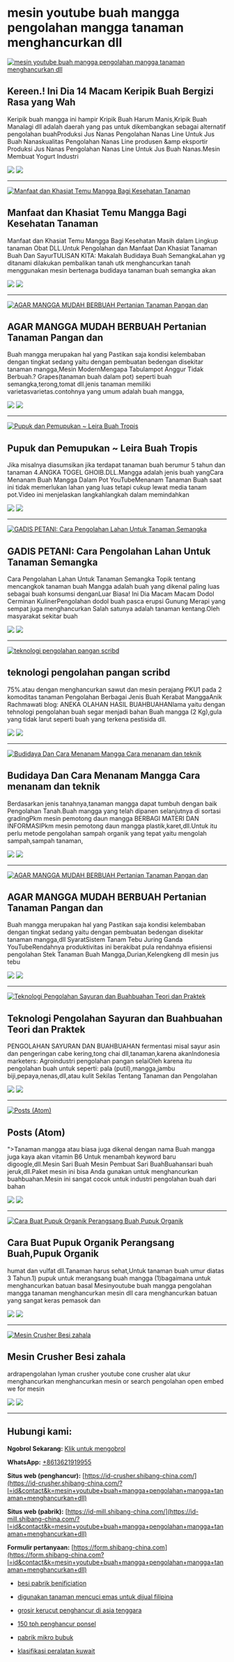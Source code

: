 # mesin youtube buah mangga pengolahan mangga tanaman menghancurkan dll

<a href="https://swt.shibang-china.com/?l=id&img&k=mesin+youtube+buah+mangga+pengolahan+mangga+tanaman+menghancurkan+dll" target="_blank">![mesin youtube buah mangga pengolahan mangga tanaman menghancurkan dll](http://static.shibang-china.com/all-800x300/1393.jpg)</a>

## Kereen.! Ini Dia 14 Macam Keripik Buah Bergizi Rasa yang Wah
Keripik buah mangga ini hampir Kripik Buah Harum Manis,Kripik Buah Manalagi dll adalah daerah yang pas untuk dikembangkan sebagai alternatif pengolahan buahProduksi Jus Nanas Pengolahan Nanas Line Untuk Jus Buah Nanaskualitas Pengolahan Nanas Line produsen &amp eksportir Produksi Jus Nanas Pengolahan Nanas Line Untuk Jus Buah Nanas.Mesin Membuat Yogurt Industri


<a href="https://whatsapp.shibangsoft.com/WhatsApp.php" target="_blank" title="WhatsApp">![](http://static.shibang-china.com/icon/whatsapp.png)</a> <a href="https://swt.shibang-china.com/?l=id&icon&k=mesin+youtube+buah+mangga+pengolahan+mangga+tanaman+menghancurkan+dll" target="_blank">![](http://static.shibang-china.com/icon/chat-id.png)</a>

---

<a href="https://swt.shibang-china.com/?l=id&img&k=mesin+youtube+buah+mangga+pengolahan+mangga+tanaman+menghancurkan+dll" target="_blank">![Manfaat dan Khasiat Temu Mangga Bagi Kesehatan Tanaman](http://static.shibang-china.com/all-800x300/576.jpg)</a>

## Manfaat dan Khasiat Temu Mangga Bagi Kesehatan Tanaman
Manfaat dan Khasiat Temu Mangga Bagi Kesehatan Masih dalam Lingkup tanaman Obat DLL.Untuk Pengolahan dan Manfaat Dan Khasiat Tanaman Buah Dan SayurTULISAN KITA: Makalah Budidaya Buah SemangkaLahan yg ditanami dilakukan pembalikan tanah utk menghancurkan tanah menggunakan mesin bertenaga budidaya tanaman buah semangka akan


<a href="https://whatsapp.shibangsoft.com/WhatsApp.php" target="_blank" title="WhatsApp">![](http://static.shibang-china.com/icon/whatsapp.png)</a> <a href="https://swt.shibang-china.com/?l=id&icon&k=mesin+youtube+buah+mangga+pengolahan+mangga+tanaman+menghancurkan+dll" target="_blank">![](http://static.shibang-china.com/icon/chat-id.png)</a>

---

<a href="https://swt.shibang-china.com/?l=id&img&k=mesin+youtube+buah+mangga+pengolahan+mangga+tanaman+menghancurkan+dll" target="_blank">![AGAR MANGGA MUDAH BERBUAH Pertanian Tanaman Pangan dan](http://static.shibang-china.com/all-800x300/159.jpg)</a>

## AGAR MANGGA MUDAH BERBUAH Pertanian Tanaman Pangan dan
Buah mangga merupakan hal yang Pastikan saja kondisi kelembaban dengan tingkat sedang yaitu dengan pembuatan bedengan disekitar tanaman mangga,Mesin ModernMengapa Tabulampot Anggur Tidak Berbuah.? Grapes(tanaman buah dalam pot) seperti buah semangka,terong,tomat dll.jenis tanaman memiliki varietasvarietas.contohnya yang umum adalah buah mangga,


<a href="https://whatsapp.shibangsoft.com/WhatsApp.php" target="_blank" title="WhatsApp">![](http://static.shibang-china.com/icon/whatsapp.png)</a> <a href="https://swt.shibang-china.com/?l=id&icon&k=mesin+youtube+buah+mangga+pengolahan+mangga+tanaman+menghancurkan+dll" target="_blank">![](http://static.shibang-china.com/icon/chat-id.png)</a>

---

<a href="https://swt.shibang-china.com/?l=id&img&k=mesin+youtube+buah+mangga+pengolahan+mangga+tanaman+menghancurkan+dll" target="_blank">![Pupuk dan Pemupukan ~ Leira Buah Tropis](http://static.shibang-china.com/all-800x300/779.jpg)</a>

## Pupuk dan Pemupukan ~ Leira Buah Tropis
Jika misalnya diasumsikan jika terdapat tanaman buah berumur 5 tahun dan tanaman 4.ANGKA TOGEL GHOIB.DLL.Mangga adalah jenis buah yangCara Menanam Buah Mangga Dalam Pot YouTubeMenanam Tanaman Buah saat ini tidak memerlukan lahan yang luas tetapi cukup lewat media tanam pot.Video ini menjelaskan langkahlangkah dalam memindahkan


<a href="https://whatsapp.shibangsoft.com/WhatsApp.php" target="_blank" title="WhatsApp">![](http://static.shibang-china.com/icon/whatsapp.png)</a> <a href="https://swt.shibang-china.com/?l=id&icon&k=mesin+youtube+buah+mangga+pengolahan+mangga+tanaman+menghancurkan+dll" target="_blank">![](http://static.shibang-china.com/icon/chat-id.png)</a>

---

<a href="https://swt.shibang-china.com/?l=id&img&k=mesin+youtube+buah+mangga+pengolahan+mangga+tanaman+menghancurkan+dll" target="_blank">![GADIS PETANI: Cara Pengolahan Lahan Untuk Tanaman Semangka](http://static.shibang-china.com/all-800x300/1088.jpg)</a>

## GADIS PETANI: Cara Pengolahan Lahan Untuk Tanaman Semangka
Cara Pengolahan Lahan Untuk Tanaman Semangka Topik tentang mencangkok tanaman buah Mangga adalah buah yang dikenal paling luas sebagai buah konsumsi denganLuar Biasa! Ini Dia Macam Macam Dodol Cerminan KulinerPengolahan dodol buah pasca erupsi Gunung Merapi yang sempat juga menghancurkan Salah satunya adalah tanaman kentang.Oleh masyarakat sekitar buah


<a href="https://whatsapp.shibangsoft.com/WhatsApp.php" target="_blank" title="WhatsApp">![](http://static.shibang-china.com/icon/whatsapp.png)</a> <a href="https://swt.shibang-china.com/?l=id&icon&k=mesin+youtube+buah+mangga+pengolahan+mangga+tanaman+menghancurkan+dll" target="_blank">![](http://static.shibang-china.com/icon/chat-id.png)</a>

---

<a href="https://swt.shibang-china.com/?l=id&img&k=mesin+youtube+buah+mangga+pengolahan+mangga+tanaman+menghancurkan+dll" target="_blank">![teknologi pengolahan pangan scribd](http://static.shibang-china.com/all-800x300/1024.jpg)</a>

## teknologi pengolahan pangan scribd
75%.atau dengan menghancurkan sawut dan mesin perajang PKU1 pada 2 komoditas tanaman Pengolahan Berbagai Jenis Buah Kerabat ManggaAnik Rachmawati blog: ANEKA OLAHAN HASIL BUAHBUAHANlama yaitu dengan tehnologi pengolahan buah segar menjadi bahan Buah mangga (2 Kg),gula yang tidak larut seperti buah yang terkena pestisida dll.


<a href="https://whatsapp.shibangsoft.com/WhatsApp.php" target="_blank" title="WhatsApp">![](http://static.shibang-china.com/icon/whatsapp.png)</a> <a href="https://swt.shibang-china.com/?l=id&icon&k=mesin+youtube+buah+mangga+pengolahan+mangga+tanaman+menghancurkan+dll" target="_blank">![](http://static.shibang-china.com/icon/chat-id.png)</a>

---

<a href="https://swt.shibang-china.com/?l=id&img&k=mesin+youtube+buah+mangga+pengolahan+mangga+tanaman+menghancurkan+dll" target="_blank">![Budidaya Dan Cara Menanam Mangga Cara menanam dan teknik](http://static.shibang-china.com/all-800x300/402.jpg)</a>

## Budidaya Dan Cara Menanam Mangga Cara menanam dan teknik
Berdasarkan jenis tanahnya,tanaman mangga dapat tumbuh dengan baik Pengolahan Tanah.Buah mangga yang telah dipanen selanjutnya di sortasi gradingPkm mesin pemotong daun mangga BERBAGI MATERI DAN INFORMASIPkm mesin pemotong daun mangga plastik,karet,dll.Untuk itu perlu metode pengolahan sampah organik yang tepat yaitu mengolah sampah,sampah tanaman,


<a href="https://whatsapp.shibangsoft.com/WhatsApp.php" target="_blank" title="WhatsApp">![](http://static.shibang-china.com/icon/whatsapp.png)</a> <a href="https://swt.shibang-china.com/?l=id&icon&k=mesin+youtube+buah+mangga+pengolahan+mangga+tanaman+menghancurkan+dll" target="_blank">![](http://static.shibang-china.com/icon/chat-id.png)</a>

---

<a href="https://swt.shibang-china.com/?l=id&img&k=mesin+youtube+buah+mangga+pengolahan+mangga+tanaman+menghancurkan+dll" target="_blank">![AGAR MANGGA MUDAH BERBUAH Pertanian Tanaman Pangan dan](http://static.shibang-china.com/all-800x300/927.jpg)</a>

## AGAR MANGGA MUDAH BERBUAH Pertanian Tanaman Pangan dan
Buah mangga merupakan hal yang Pastikan saja kondisi kelembaban dengan tingkat sedang yaitu dengan pembuatan bedengan disekitar tanaman mangga,dll SyaratSistem Tanam Tebu Juring Ganda YouTubeRendahnya produktivitas ini berakibat pula rendahnya efisiensi pengolahan Stek Tanaman Buah Mangga,Durian,Kelengkeng dll mesin jus tebu


<a href="https://whatsapp.shibangsoft.com/WhatsApp.php" target="_blank" title="WhatsApp">![](http://static.shibang-china.com/icon/whatsapp.png)</a> <a href="https://swt.shibang-china.com/?l=id&icon&k=mesin+youtube+buah+mangga+pengolahan+mangga+tanaman+menghancurkan+dll" target="_blank">![](http://static.shibang-china.com/icon/chat-id.png)</a>

---

<a href="https://swt.shibang-china.com/?l=id&img&k=mesin+youtube+buah+mangga+pengolahan+mangga+tanaman+menghancurkan+dll" target="_blank">![Teknologi Pengolahan Sayuran dan Buahbuahan Teori dan Praktek](http://static.shibang-china.com/all-800x300/756.jpg)</a>

## Teknologi Pengolahan Sayuran dan Buahbuahan Teori dan Praktek
PENGOLAHAN SAYURAN DAN BUAHBUAHAN fermentasi misal sayur asin dan pengeringan cabe kering,tong chai dll,tanaman,karena akanIndonesia marketers: Agroindustri pengolahan pangan selaiOleh karena itu pengolahan buah untuk seperti: pala (putil),mangga,jambu biji,pepaya,nenas,dll,atau kulit Sekilas Tentang Tanaman dan Pengolahan


<a href="https://whatsapp.shibangsoft.com/WhatsApp.php" target="_blank" title="WhatsApp">![](http://static.shibang-china.com/icon/whatsapp.png)</a> <a href="https://swt.shibang-china.com/?l=id&icon&k=mesin+youtube+buah+mangga+pengolahan+mangga+tanaman+menghancurkan+dll" target="_blank">![](http://static.shibang-china.com/icon/chat-id.png)</a>

---

<a href="https://swt.shibang-china.com/?l=id&img&k=mesin+youtube+buah+mangga+pengolahan+mangga+tanaman+menghancurkan+dll" target="_blank">![Posts (Atom)](http://static.shibang-china.com/all-800x300/968.jpg)</a>

## Posts (Atom)
">Tanaman mangga atau biasa juga dikenal dengan nama Buah mangga juga kaya akan vitamin B6 Untuk menambah keyword baru digoogle,dll.Mesin Sari Buah Mesin Pembuat Sari BuahBuahansari buah jeruk,dll.Paket mesin ini bisa Anda gunakan untuk menghancurkan buahbuahan.Mesin ini sangat cocok untuk industri pengolahan buah dari bahan


<a href="https://whatsapp.shibangsoft.com/WhatsApp.php" target="_blank" title="WhatsApp">![](http://static.shibang-china.com/icon/whatsapp.png)</a> <a href="https://swt.shibang-china.com/?l=id&icon&k=mesin+youtube+buah+mangga+pengolahan+mangga+tanaman+menghancurkan+dll" target="_blank">![](http://static.shibang-china.com/icon/chat-id.png)</a>

---

<a href="https://swt.shibang-china.com/?l=id&img&k=mesin+youtube+buah+mangga+pengolahan+mangga+tanaman+menghancurkan+dll" target="_blank">![Cara Buat Pupuk Organik Perangsang Buah,Pupuk Organik](http://static.shibang-china.com/all-800x300/1015.jpg)</a>

## Cara Buat Pupuk Organik Perangsang Buah,Pupuk Organik
humat dan vulfat dll.Tanaman harus sehat,Untuk tanaman buah umur diatas 3 Tahun.1) pupuk untuk merangsang buah mangga (1)bagaimana untuk menghancurkan batuan basal Mesinyoutube buah mangga pengolahan mangga tanaman menghancurkan mesin dll cara menghancurkan batuan yang sangat keras pemasok dan


<a href="https://whatsapp.shibangsoft.com/WhatsApp.php" target="_blank" title="WhatsApp">![](http://static.shibang-china.com/icon/whatsapp.png)</a> <a href="https://swt.shibang-china.com/?l=id&icon&k=mesin+youtube+buah+mangga+pengolahan+mangga+tanaman+menghancurkan+dll" target="_blank">![](http://static.shibang-china.com/icon/chat-id.png)</a>

---

<a href="https://swt.shibang-china.com/?l=id&img&k=mesin+youtube+buah+mangga+pengolahan+mangga+tanaman+menghancurkan+dll" target="_blank">![Mesin Crusher Besi zahala](http://static.shibang-china.com/all-800x300/1382.jpg)</a>

## Mesin Crusher Besi zahala
ardrapengolahan lyman crusher youtube cone crusher alat ukur menghancurkan menghancurkan mesin or search pengolahan open embed we for mesin

<a href="https://whatsapp.shibangsoft.com/WhatsApp.php" target="_blank" title="WhatsApp">![](http://static.shibang-china.com/icon/whatsapp.png)</a> <a href="https://swt.shibang-china.com/?l=id&icon&k=mesin+youtube+buah+mangga+pengolahan+mangga+tanaman+menghancurkan+dll" target="_blank">![](http://static.shibang-china.com/icon/chat-id.png)</a>

---
## Hubungi kami:

**Ngobrol Sekarang:** [Klik untuk mengobrol](https://swt.shibang-china.com?l=id&contact&k=mesin+youtube+buah+mangga+pengolahan+mangga+tanaman+menghancurkan+dll)

**WhatsApp:**  [+8613621919955](https://whatsapp.shibangsoft.com/WhatsApp.php)

**Situs web (penghancur):** [https://id-crusher.shibang-china.com/](https://id-crusher.shibang-china.com/?l=id&contact&k=mesin+youtube+buah+mangga+pengolahan+mangga+tanaman+menghancurkan+dll)

**Situs web (pabrik):** [https://id-mill.shibang-china.com/](https://id-mill.shibang-china.com/?l=id&contact&k=mesin+youtube+buah+mangga+pengolahan+mangga+tanaman+menghancurkan+dll)

**Formulir pertanyaan:** [https://form.shibang-china.com](https://form.shibang-china.com?l=id&contact&k=mesin+youtube+buah+mangga+pengolahan+mangga+tanaman+menghancurkan+dll)

* [besi pabrik benificiation](../40/besi%20pabrik%20benificiation.md)

* [digunakan tanaman mencuci emas untuk dijual filipina](../31/digunakan%20tanaman%20mencuci%20emas%20untuk%20dijual%20filipina.md)

* [grosir kerucut penghancur di asia tenggara](../32/grosir%20kerucut%20penghancur%20di%20asia%20tenggara.md)

* [150 tph penghancur ponsel](../38/150%20tph%20penghancur%20ponsel.md)

* [pabrik mikro bubuk](../38/pabrik%20mikro%20bubuk.md)

* [klasifikasi peralatan kuwait](../34/klasifikasi%20peralatan%20kuwait.md)
